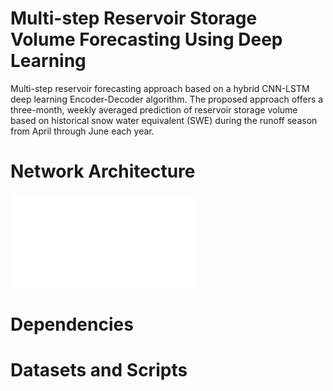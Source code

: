 # Multi-step Reservoir Storage Volume Forecasting Using Deep Learning
Multi-step reservoir forecasting approach based on a hybrid CNN-LSTM deep learning Encoder-Decoder algorithm. 
The proposed approach offers a three-month, weekly averaged prediction of reservoir storage volume based on historical snow water equivalent (SWE) during the runoff season from April through June each year. 

# Network Architecture
![zherbz](/Architecture.pdf?raw=true)

# Dependencies

# Datasets and Scripts
